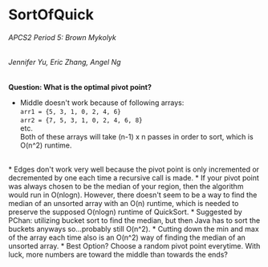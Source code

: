 # SortOfQuick <br> 
###### APCS2 Period 5: Brown Mykolyk
###### Jennifer Yu, Eric Zhang, Angel Ng
**Question: What is the optimal pivot point?** <br> 
 * Middle doesn't work because of following arrays: 
 <br> ``arr1 = {5, 3, 1, 0, 2, 4, 6}``
 <br> ``arr2 = {7, 5, 3, 1, 0, 2, 4, 6, 8}``
 <br> etc. 
 <br> Both of these arrays will take (n-1) x n passes in order to sort, which is O(n^2) runtime. 
 <br> 
 * Edges don't work very well because the pivot point is only incremented or decremented by one each time a recursive call is made. 
 * If your pivot point was always chosen to be the median of your region, then the algorithm would run in O(nlogn). However, there doesn't seem to be a way to find the median of an unsorted array with an O(n) runtime, which is needed to preserve the supposed O(nlogn) runtime of QuickSort. 
  * Suggested by PChan: utilizing bucket sort to find the median, but then Java has to sort the buckets anyways so...probably still O(n^2). 
  * Cutting down the min and max of the array each time also is an O(n^2) way of finding the median of an unsorted array.
 * Best Option? Choose a random pivot point everytime. With luck, more numbers are toward the middle than towards the ends? 
 
 
